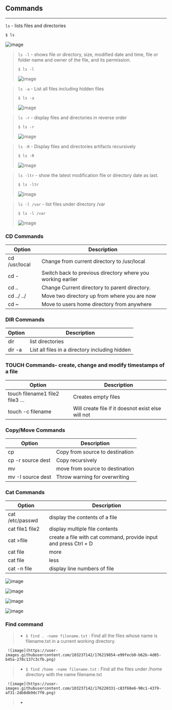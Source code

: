 ## Commands
------------------------------
`ls` - lists files and directories
```
$ ls
```
![image](https://user-images.githubusercontent.com/103237142/176059143-163f2a61-bacd-49a1-a5c5-b3b753d705eb.png)

> `ls -l` - shows file or directory, size, modified date and time, file or folder name and owner of the file, and its permission.
> ```
> $ ls -l
> ```
> ![image](https://user-images.githubusercontent.com/103237142/176059673-f8f42709-e3ef-412c-a4c5-4670c0d94dfc.png)

> `ls -a` - List all files including hidden files
> ```
> $ ls -a
> ```
> ![image](https://user-images.githubusercontent.com/103237142/176059770-b3afc58f-d7c6-4a90-a535-4c0c56b7b7a9.png)

> `ls -r` - display files and directories in reverse order
> ```
> $ ls -r
> ```
> ![image](https://user-images.githubusercontent.com/103237142/176060377-08bf8a74-119d-4e33-9385-72da9dd655ca.png)

> `ls -R` - Display files and directories artifacts recursively
> ```
> $ ls -R
> ```
> ![image](https://user-images.githubusercontent.com/103237142/176060421-64da1039-4c30-4a5d-9591-db3d8ffbf485.png)

> `ls -ltr` - show the latest modification file or directory date as last.
> ```
> $ ls -ltr
> ```
> ![image](https://user-images.githubusercontent.com/103237142/176060505-4a0b05be-16e2-400b-838e-57524c9a7456.png)

> `ls -l /var` - list files under directory /var
> ```
> $ ls -l /var
> ```
> ![image](https://user-images.githubusercontent.com/103237142/176060578-a008250b-0fd0-4ab4-87a9-7608e3832019.png)

### CD Commands
| Option | Description |
| ------ | ----------- |
| cd /usr/local   | Change from current directory to /usr/local |
| cd - | Switch back to previous directory where you working earlier |
| cd ..    | Change Current directory to parent directory. |
| cd ../ ../ | Move two directory up from where you are now |
| cd ~    | Move to users home directory from anywhere |

### DIR Commands
| Option | Description |
| ------ | ----------- |
| dir   | list directories |
| dir -a | List all files in a directory including hidden |

### TOUCH Commands- create, change and modify timestamps of a file
| Option | Description |
| ------ | ----------- |
| touch filename1 file2 file3 …   | Creates empty files |
| touch -c filename | Will create file if it doesnot exist else will not |

### Copy/Move Commands
| Option | Description |
| ------ | ----------- |
| cp <source> <destination>   | Copy from source to destination |
| cp -r source dest | Copy recursively |
| mv <source> <destination>   | move from source to destination |
| mv -I source dest | Throw warning for overwriting |

### Cat Commands
| Option | Description |
| ------ | ----------- |
| cat /etc/passwd   | display the contents of a file |
| cat file1 file2  | display multiple file contents |
| cat >file   | create a file with cat command, provide input and press Ctrl + D |
| cat file | more | display content more |
| cat file | less | display content less |
| cat -n file | display line numbers of file |
 
![image](https://user-images.githubusercontent.com/103237142/176214859-3fc8ef7d-932b-479e-aa33-58100642b95a.png)

![image](https://user-images.githubusercontent.com/103237142/176215043-e4a9fbf5-fb7f-4306-b5de-bfdc69bee3bf.png)

![image](https://user-images.githubusercontent.com/103237142/176215248-731ec5ca-46cd-4578-9fb2-2126e26e67b0.png)

![image](https://user-images.githubusercontent.com/103237142/176215536-841bd086-20cb-4dbb-ba75-5201b7d283f1.png)


### Find command
> - `$ find . -name filename.txt` : Find all the files whose name is filename.txt in a current working directory.
     
     ![image](https://user-images.githubusercontent.com/103237142/176219854-e99fecb0-b62b-4d05-b45a-278c137c3cfb.png)

> - `$ find /home -name filename.txt` : Find all the files under /home directory with the name filename.txt
 
     ![image](https://user-images.githubusercontent.com/103237142/176220331-c83f68e6-90c1-4379-af31-2db8db9dc7f0.png)

> - 
